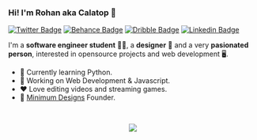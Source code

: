 ### Hi! I'm Rohan aka Calatop 👋

 [![Twitter Badge](https://img.shields.io/badge/-Twitter-1ca0f1?style=flat-square&color=242933&logo=twitter&logoColor=white&link=https://twitter.com/calatopbtw)](https://twitter.com/calatopbtw) [![Behance Badge](https://img.shields.io/badge/-Behance-blue?style=flat-square&logo=behance&logoColor=white&color=242933&link=https://www.behance.net/calatop)](https://www.behance.net/calatop) [![Dribble Badge](https://img.shields.io/badge/-Dribbble-1ca0f1?style=flat-square&color=242933&logo=dribbble&logoColor=white&link=https://dribbble.com/calatop)](https://dribbble.com/calatop) [![Linkedin Badge](https://img.shields.io/badge/-Linkedin-blue?style=flat-square&logo=Linkedin&logoColor=white&color=242933&link=https://www.linkedin.com/in/rohansanjeev/)](https://www.linkedin.com/in/rohansanjeev/)

I'm a **software engineer student** 👨‍💻, a **designer** 🎨 and a very **pasionated person**, interested in opensource projects and web development 
🖥️. 

- 🌱 Currently learning Python.
- 🚀 Working on Web Development & Javascript.
- ❤️ Love editing videos and streaming games.
- 🌟 [Minimum Designs](https://www.minimumdesigns.shop/) Founder.
<br>
<p align="center">
<img align="center" src="https://github-readme-stats-omega-umber.vercel.app/api?username=calatop&show_icons=true&count_private=true&theme=radical">
</p>
